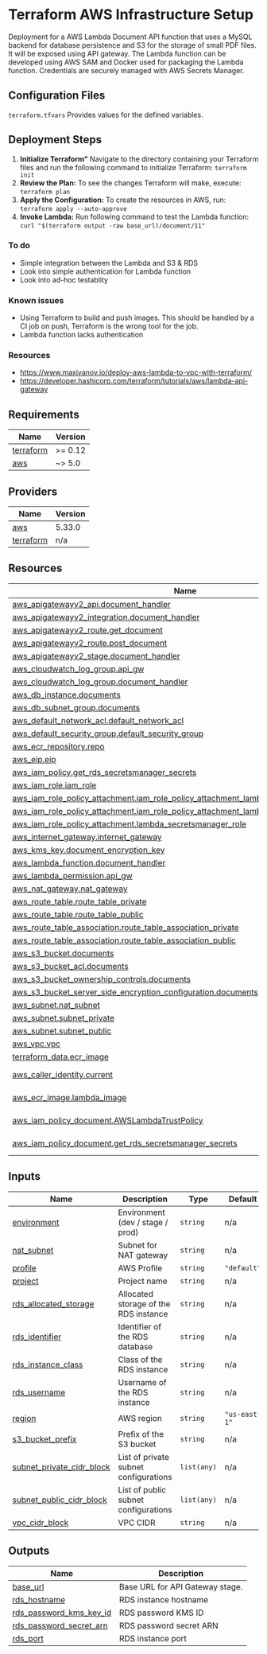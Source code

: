 # Terraform AWS Infrastructure Setup

Deployment for a AWS Lambda Document API function that uses a MySQL backend for database persistence and S3 for the storage of small PDF files. It will be exposed using API gateway. The Lambda function can be developed using AWS SAM and Docker used for packaging the Lambda function. Credentials are securely managed with AWS Secrets Manager.

## Configuration Files

`terraform.tfvars` Provides values for the defined variables.

## Deployment Steps

1. **Initialize Terraform"**
   Navigate to the directory containing your Terraform files and run the following command to initialize Terraform: `terraform init`
2. **Review the Plan:**
   To see the changes Terraform will make, execute: `terraform plan`
3. **Apply the Configuration:**
   To create the resources in AWS, run: `terraform apply --auto-approve`
4. **Invoke Lambda:**
   Run following command to test the Lambda function: `curl "$(terraform output -raw base_url)/document/11"`

### To do
- Simple integration between the Lambda and S3 & RDS
- Look into simple authentication for Lambda function
- Look into ad-hoc testablity

### Known issues
- Using Terraform to build and push images. This should be handled by a CI job on push, Terraform is the wrong tool for the job.
- Lambda function lacks authentication

### Resources
- https://www.maxivanov.io/deploy-aws-lambda-to-vpc-with-terraform/
- https://developer.hashicorp.com/terraform/tutorials/aws/lambda-api-gateway

## Requirements

| Name | Version |
|------|---------|
| <a name="requirement_terraform"></a> [terraform](#requirement\_terraform) | >= 0.12 |
| <a name="requirement_aws"></a> [aws](#requirement\_aws) | ~> 5.0 |

## Providers

| Name | Version |
|------|---------|
| <a name="provider_aws"></a> [aws](#provider\_aws) | 5.33.0 |
| <a name="provider_terraform"></a> [terraform](#provider\_terraform) | n/a |

## Resources

| Name | Type |
|------|------|
| [aws_apigatewayv2_api.document_handler](https://registry.terraform.io/providers/hashicorp/aws/latest/docs/resources/apigatewayv2_api) | resource |
| [aws_apigatewayv2_integration.document_handler](https://registry.terraform.io/providers/hashicorp/aws/latest/docs/resources/apigatewayv2_integration) | resource |
| [aws_apigatewayv2_route.get_document](https://registry.terraform.io/providers/hashicorp/aws/latest/docs/resources/apigatewayv2_route) | resource |
| [aws_apigatewayv2_route.post_document](https://registry.terraform.io/providers/hashicorp/aws/latest/docs/resources/apigatewayv2_route) | resource |
| [aws_apigatewayv2_stage.document_handler](https://registry.terraform.io/providers/hashicorp/aws/latest/docs/resources/apigatewayv2_stage) | resource |
| [aws_cloudwatch_log_group.api_gw](https://registry.terraform.io/providers/hashicorp/aws/latest/docs/resources/cloudwatch_log_group) | resource |
| [aws_cloudwatch_log_group.document_handler](https://registry.terraform.io/providers/hashicorp/aws/latest/docs/resources/cloudwatch_log_group) | resource |
| [aws_db_instance.documents](https://registry.terraform.io/providers/hashicorp/aws/latest/docs/resources/db_instance) | resource |
| [aws_db_subnet_group.documents](https://registry.terraform.io/providers/hashicorp/aws/latest/docs/resources/db_subnet_group) | resource |
| [aws_default_network_acl.default_network_acl](https://registry.terraform.io/providers/hashicorp/aws/latest/docs/resources/default_network_acl) | resource |
| [aws_default_security_group.default_security_group](https://registry.terraform.io/providers/hashicorp/aws/latest/docs/resources/default_security_group) | resource |
| [aws_ecr_repository.repo](https://registry.terraform.io/providers/hashicorp/aws/latest/docs/resources/ecr_repository) | resource |
| [aws_eip.eip](https://registry.terraform.io/providers/hashicorp/aws/latest/docs/resources/eip) | resource |
| [aws_iam_policy.get_rds_secretsmanager_secrets](https://registry.terraform.io/providers/hashicorp/aws/latest/docs/resources/iam_policy) | resource |
| [aws_iam_role.iam_role](https://registry.terraform.io/providers/hashicorp/aws/latest/docs/resources/iam_role) | resource |
| [aws_iam_role_policy_attachment.iam_role_policy_attachment_lambda_basic_execution](https://registry.terraform.io/providers/hashicorp/aws/latest/docs/resources/iam_role_policy_attachment) | resource |
| [aws_iam_role_policy_attachment.iam_role_policy_attachment_lambda_vpc_access_execution](https://registry.terraform.io/providers/hashicorp/aws/latest/docs/resources/iam_role_policy_attachment) | resource |
| [aws_iam_role_policy_attachment.lambda_secretsmanager_role](https://registry.terraform.io/providers/hashicorp/aws/latest/docs/resources/iam_role_policy_attachment) | resource |
| [aws_internet_gateway.internet_gateway](https://registry.terraform.io/providers/hashicorp/aws/latest/docs/resources/internet_gateway) | resource |
| [aws_kms_key.document_encryption_key](https://registry.terraform.io/providers/hashicorp/aws/latest/docs/resources/kms_key) | resource |
| [aws_lambda_function.document_handler](https://registry.terraform.io/providers/hashicorp/aws/latest/docs/resources/lambda_function) | resource |
| [aws_lambda_permission.api_gw](https://registry.terraform.io/providers/hashicorp/aws/latest/docs/resources/lambda_permission) | resource |
| [aws_nat_gateway.nat_gateway](https://registry.terraform.io/providers/hashicorp/aws/latest/docs/resources/nat_gateway) | resource |
| [aws_route_table.route_table_private](https://registry.terraform.io/providers/hashicorp/aws/latest/docs/resources/route_table) | resource |
| [aws_route_table.route_table_public](https://registry.terraform.io/providers/hashicorp/aws/latest/docs/resources/route_table) | resource |
| [aws_route_table_association.route_table_association_private](https://registry.terraform.io/providers/hashicorp/aws/latest/docs/resources/route_table_association) | resource |
| [aws_route_table_association.route_table_association_public](https://registry.terraform.io/providers/hashicorp/aws/latest/docs/resources/route_table_association) | resource |
| [aws_s3_bucket.documents](https://registry.terraform.io/providers/hashicorp/aws/latest/docs/resources/s3_bucket) | resource |
| [aws_s3_bucket_acl.documents](https://registry.terraform.io/providers/hashicorp/aws/latest/docs/resources/s3_bucket_acl) | resource |
| [aws_s3_bucket_ownership_controls.documents](https://registry.terraform.io/providers/hashicorp/aws/latest/docs/resources/s3_bucket_ownership_controls) | resource |
| [aws_s3_bucket_server_side_encryption_configuration.documents](https://registry.terraform.io/providers/hashicorp/aws/latest/docs/resources/s3_bucket_server_side_encryption_configuration) | resource |
| [aws_subnet.nat_subnet](https://registry.terraform.io/providers/hashicorp/aws/latest/docs/resources/subnet) | resource |
| [aws_subnet.subnet_private](https://registry.terraform.io/providers/hashicorp/aws/latest/docs/resources/subnet) | resource |
| [aws_subnet.subnet_public](https://registry.terraform.io/providers/hashicorp/aws/latest/docs/resources/subnet) | resource |
| [aws_vpc.vpc](https://registry.terraform.io/providers/hashicorp/aws/latest/docs/resources/vpc) | resource |
| [terraform_data.ecr_image](https://registry.terraform.io/providers/hashicorp/terraform/latest/docs/resources/data) | resource |
| [aws_caller_identity.current](https://registry.terraform.io/providers/hashicorp/aws/latest/docs/data-sources/caller_identity) | data source |
| [aws_ecr_image.lambda_image](https://registry.terraform.io/providers/hashicorp/aws/latest/docs/data-sources/ecr_image) | data source |
| [aws_iam_policy_document.AWSLambdaTrustPolicy](https://registry.terraform.io/providers/hashicorp/aws/latest/docs/data-sources/iam_policy_document) | data source |
| [aws_iam_policy_document.get_rds_secretsmanager_secrets](https://registry.terraform.io/providers/hashicorp/aws/latest/docs/data-sources/iam_policy_document) | data source |

## Inputs

| Name | Description | Type | Default | Required |
|------|-------------|------|---------|:--------:|
| <a name="input_environment"></a> [environment](#input\_environment) | Environment (dev / stage / prod) | `string` | n/a | yes |
| <a name="input_nat_subnet"></a> [nat\_subnet](#input\_nat\_subnet) | Subnet for NAT gateway | `string` | n/a | yes |
| <a name="input_profile"></a> [profile](#input\_profile) | AWS Profile | `string` | `"default"` | no |
| <a name="input_project"></a> [project](#input\_project) | Project name | `string` | n/a | yes |
| <a name="input_rds_allocated_storage"></a> [rds\_allocated\_storage](#input\_rds\_allocated\_storage) | Allocated storage of the RDS instance | `string` | n/a | yes |
| <a name="input_rds_identifier"></a> [rds\_identifier](#input\_rds\_identifier) | Identifier of the RDS database | `string` | n/a | yes |
| <a name="input_rds_instance_class"></a> [rds\_instance\_class](#input\_rds\_instance\_class) | Class of the RDS instance | `string` | n/a | yes |
| <a name="input_rds_username"></a> [rds\_username](#input\_rds\_username) | Username of the RDS instance | `string` | n/a | yes |
| <a name="input_region"></a> [region](#input\_region) | AWS region | `string` | `"us-east-1"` | no |
| <a name="input_s3_bucket_prefix"></a> [s3\_bucket\_prefix](#input\_s3\_bucket\_prefix) | Prefix of the S3 bucket | `string` | n/a | yes |
| <a name="input_subnet_private_cidr_block"></a> [subnet\_private\_cidr\_block](#input\_subnet\_private\_cidr\_block) | List of private subnet configurations | `list(any)` | n/a | yes |
| <a name="input_subnet_public_cidr_block"></a> [subnet\_public\_cidr\_block](#input\_subnet\_public\_cidr\_block) | List of public subnet configurations | `list(any)` | n/a | yes |
| <a name="input_vpc_cidr_block"></a> [vpc\_cidr\_block](#input\_vpc\_cidr\_block) | VPC CIDR | `string` | n/a | yes |

## Outputs

| Name | Description |
|------|-------------|
| <a name="output_base_url"></a> [base\_url](#output\_base\_url) | Base URL for API Gateway stage. |
| <a name="output_rds_hostname"></a> [rds\_hostname](#output\_rds\_hostname) | RDS instance hostname |
| <a name="output_rds_password_kms_key_id"></a> [rds\_password\_kms\_key\_id](#output\_rds\_password\_kms\_key\_id) | RDS password KMS ID |
| <a name="output_rds_password_secret_arn"></a> [rds\_password\_secret\_arn](#output\_rds\_password\_secret\_arn) | RDS password secret ARN |
| <a name="output_rds_port"></a> [rds\_port](#output\_rds\_port) | RDS instance port |